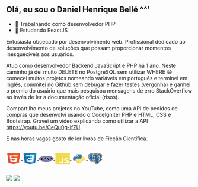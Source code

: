 ## Olá, eu sou o Daniel Henrique Bellé ^^'


- 🔭 Trabalhando como desenvolvedor PHP
- 🌱 Estudando ReactJS

Entusiasta obcecado por desenvolvimento web. Profissional dedicado ao desenvolvimento de soluções que possam proporcionar momentos inesquecíveis aos usuários.

<para-rir>
Atuo como desenvolvedor Backend JavaScript e PHP há 1 ano. Neste caminho já dei muito DELETE no PostgreSQL sem utilizar WHERE 😄, comecei muitos projetos nomeando variáveis em português e terminei em inglês, commitei no Github sem debugar e fazer testes (vergonha) e ganhei o premio do usuário que mais pesquisou mensagens de erro StackOverflow ao invés de ler a documentação oficial (risos). 
</para-rir>

Compartilho meus projetos no YouTube, como uma API de pedidos de compras que desenvolvi usando o CodeIgniter PHP e HTML, CSS e Bootstrap. Gravei um vídeo explicando como utilizar a API https://youtu.be/CeQu0g-ifZU

E nas horas vagas gosto de ler livros de Ficção Científica.


<div align="center">
  <a href="https://github.com/danielbelle">
</div>
<div style="display: inline_block"><br>
  <img align="center" alt="P-HTML" height="30" width="40" src="https://raw.githubusercontent.com/devicons/devicon/master/icons/html5/html5-original.svg">
  <img align="center" alt="P-CSS" height="30" width="40" src="https://raw.githubusercontent.com/devicons/devicon/master/icons/css3/css3-original.svg">
  <img align="center" alt="P-Php" height="30" width="40" src="https://raw.githubusercontent.com/devicons/devicon/master/icons/php/php-original.svg">
  <img align="center" alt="P-Js" height="30" width="40" src="https://raw.githubusercontent.com/devicons/devicon/master/icons/javascript/javascript-plain.svg">
  <img align="center" alt="P-Python" height="30" width="40" src="https://raw.githubusercontent.com/devicons/devicon/master/icons/python/python-original.svg">
  <img align="center" alt="P-Postgresql" height="30" width="40" src="https://raw.githubusercontent.com/devicons/devicon/master/icons/postgresql/postgresql-original.svg">
</div>
  
  ##
 
<div>   
  <a href="https://www.linkedin.com/in/danielhenriquebelle" target="_blank"><img src="https://img.shields.io/badge/-LinkedIn-%230077B5?style=for-the-badge&logo=linkedin&logoColor=white" target="_blank"></a> 
  <a href = "mailto:henrique.danielb@gmail.com"><img src="https://img.shields.io/badge/-Gmail-%23333?style=for-the-badge&logo=gmail&logoColor=white" target="_blank"></a>

 
 
</div>
